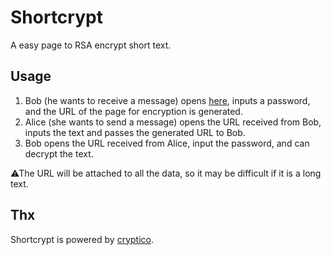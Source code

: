 # Shortcrypt

A easy page to RSA encrypt short text.

## Usage
1. Bob (he wants to receive a message) opens [here](https://utubo.github.io/shortcrypt/), inputs a password, and the URL of the page for encryption is generated.
2. Alice (she wants to send a message) opens the URL received from Bob, inputs the text and passes the generated URL to Bob.
3. Bob opens the URL received from Alice, input the password, and can decrypt the text.

⚠The URL will be attached to all the data, so it may be difficult if it is a long text.

## Thx
Shortcrypt is powered by [cryptico](https://github.com/wwwtyro/cryptico).

